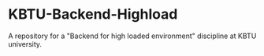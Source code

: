 # KBTU-Backend-Highload
A repository for a "Backend for high loaded environment" discipline at KBTU university.
